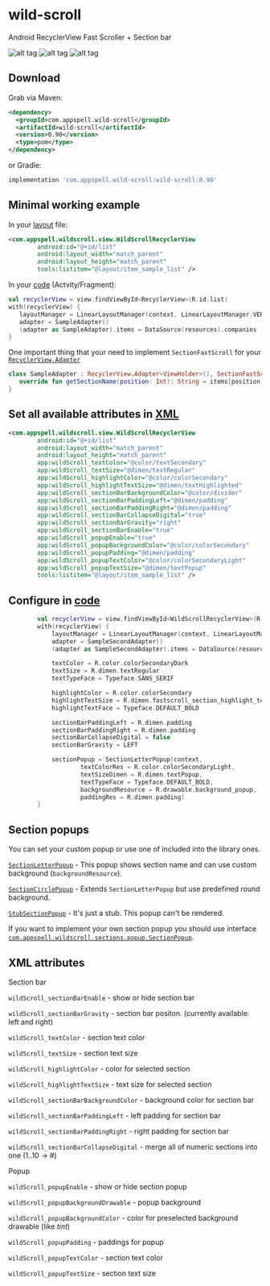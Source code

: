 # wild-scroll
Android RecyclerView Fast Scroller + Section bar

![alt tag](https://i.imgur.com/sSCEVRf.gif)
![alt tag](https://i.imgur.com/TNhTMZD.gif)
![alt tag](https://i.imgur.com/26QFKMu.gif)

Download
--------

Grab via Maven:
```xml
<dependency>
  <groupId>com.appspell.wild-scroll</groupId>
  <artifactId>wild-scroll</artifactId>
  <version>0.90</version>
  <type>pom</type>
</dependency>
```
or Gradle:
```groovy
implementation 'com.appspell.wild-scroll:wild-scroll:0.90'
```


Minimal working example
-----------------------

In your [layout](/app/src/main/res/layout/fragment_simple.xml) file:
```xml
<com.appspell.wildscroll.view.WildScrollRecyclerView
        android:id="@+id/list"
        android:layout_width="match_parent"
        android:layout_height="match_parent"
        tools:listitem="@layout/item_sample_list" />
```

In your [code](/app/src/main/java/com/appspell/wildscroll/fragments/SimpleFragment.kt) (Actvity/Fragment):
```Kotlin
val recyclerView = view.findViewById<RecyclerView>(R.id.list)
with(recyclerView) {
   layoutManager = LinearLayoutManager(context, LinearLayoutManager.VERTICAL, false)
   adapter = SampleAdapter()
   (adapter as SampleAdapter).items = DataSource(resources).companies
}
```

One important thing that your need to implement `SectionFastScroll` for your [`RecyclerView.Adapter`](/app/src/main/java/com/appspell/wildscroll/adapter/SimpleAdapter.kt)
```Kotlin
class SampleAdapter : RecyclerView.Adapter<ViewHolder>(), SectionFastScroll {
   override fun getSectionName(position: Int): String = items[position].section 
}
```


Set all available attributes in [XML](/app/src/main/res/layout/fragment_custom.xml)
-----------------------------------

```xml
<com.appspell.wildscroll.view.WildScrollRecyclerView
        android:id="@+id/list"
        android:layout_width="match_parent"
        android:layout_height="match_parent"
        app:wildScroll_textColor="@color/textSecondary"
        app:wildScroll_textSize="@dimen/textRegular"
        app:wildScroll_highlightColor="@color/colorSecondary"
        app:wildScroll_highlightTextSize="@dimen/textHighlighted"
        app:wildScroll_sectionBarBackgroundColor="@color/divider"
        app:wildScroll_sectionBarPaddingLeft="@dimen/padding"
        app:wildScroll_sectionBarPaddingRight="@dimen/padding"
        app:wildScroll_sectionBarCollapseDigital="true"
        app:wildScroll_sectionBarGravity="right"
        app:wildScroll_sectionBarEnable="true"
        app:wildScroll_popupEnable="true"
        app:wildScroll_popupBackgroundColor="@color/colorSecondary"
        app:wildScroll_popupPadding="@dimen/padding"
        app:wildScroll_popupTextColor="@color/colorSecondaryLight"
        app:wildScroll_popupTextSize="@dimen/textPopup"
        tools:listitem="@layout/item_sample_list" />
```


Configure in [code](/app/src/main/java/com/appspell/wildscroll/fragments/CustomProgrammaticallyFragment.kt)
-----------------

```Kotlin
        val recyclerView = view.findViewById<WildScrollRecyclerView>(R.id.list)
        with(recyclerView) {
            layoutManager = LinearLayoutManager(context, LinearLayoutManager.VERTICAL, false)
            adapter = SampleSecondAdapter()
            (adapter as SampleSecondAdapter).items = DataSource(resources).companies

            textColor = R.color.colorSecondaryDark
            textSize = R.dimen.textRegular
            textTypeFace = Typeface.SANS_SERIF

            highlightColor = R.color.colorSecondary
            highlightTextSize = R.dimen.fastscroll_section_highlight_text_size
            highlightTextFace = Typeface.DEFAULT_BOLD

            sectionBarPaddingLeft = R.dimen.padding
            sectionBarPaddingRight = R.dimen.padding
            sectionBarCollapseDigital = false
            sectionBarGravity = LEFT

            sectionPopup = SectionLetterPopup(context,
                    textColorRes = R.color.colorSecondaryLight,
                    textSizeDimen = R.dimen.textPopup,
                    textTypeFace = Typeface.DEFAULT_BOLD,
                    backgroundResource = R.drawable.background_popup,
                    paddingRes = R.dimen.padding)
        }
```


Section popups
--------------

You can set your custom popup or use one of included into the library ones.

[`SectionLetterPopup`](/wildscrolllibrary/src/main/java/com/appspell/wildscroll/sections/popup/SectionLetterPopup.kt) - This popup shows section name and can use custom background (`backgroundResource`).

[`SectionCirclePopup`](/wildscrolllibrary/src/main/java/com/appspell/wildscroll/sections/popup/SectionLetterPopup.kt) - Extends `SectionLetterPopup` but use predefined round background.

[`StubSectionPopup`](/wildscrolllibrary/src/main/java/com/appspell/wildscroll/sections/popup/SectionPopup.kt) - It's just a stub. This popup can't be rendered.

If you want to implement your own section popup you should use interface [`com.appspell.wildscroll.sections.popup.SectionPopup`](/wildscrolllibrary/src/main/java/com/appspell/wildscroll/sections/popup/SectionPopup.kt).


XML attributes
--------------


Section bar

`wildScroll_sectionBarEnable` - show or hide section bar

`wildScroll_sectionBarGravity` - section bar positon. (currently available: left and right)

`wildScroll_textColor` - section text color

`wildScroll_textSize` - section text size

`wildScroll_highlightColor` - color for selected section

`wildScroll_highlightTextSize` - text size for selected section

`wildScroll_sectionBarBackgroundColor` - background color for section bar

`wildScroll_sectionBarPaddingLeft` - left padding for section bar

`wildScroll_sectionBarPaddingRight` - right padding for section bar

`wildScroll_sectionBarCollapseDigital` - merge all of numeric sections into one (1..10 -> #)


Popup 

`wildScroll_popupEnable` - show or hide section popup

`wildScroll_popupBackgroundDrawable` - popup background

`wildScroll_popupBackgroundColor` - color for preselected background drawable (like *tint*)

`wildScroll_popupPadding` - paddings for popup

`wildScroll_popupTextColor` - section text color

`wildScroll_popupTextSize` - section text size
